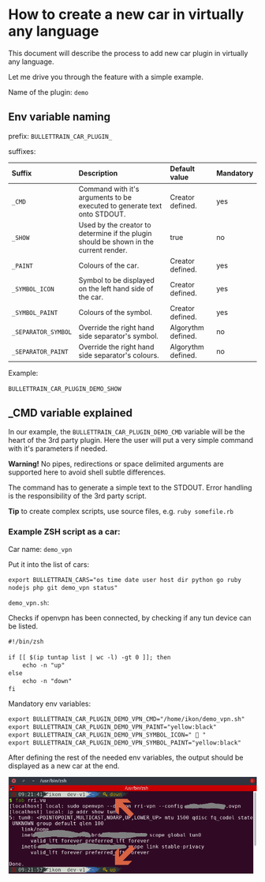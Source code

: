 # How to create a new car in virtually any language

This document will describe the process to add new car plugin in virtually any language.

Let me drive you through the feature with a simple example.

Name of the plugin: `demo`

## Env variable naming

prefix: `BULLETTRAIN_CAR_PLUGIN_`

suffixes:

| Suffix              | Description                                                                           | Default value      | Mandatory |
|:--------------------|:--------------------------------------------------------------------------------------|:-------------------|:----------|
| `_CMD`              | Command with it's arguments to be executed to generate text onto STDOUT.              | Creator defined.   | yes       |
| `_SHOW`             | Used by the creator to determine if the plugin should be shown in the current render. | true               | no        |
| `_PAINT`            | Colours of the car.                                                                   | Creator defined.   | yes       |
| `_SYMBOL_ICON`      | Symbol to be displayed on the left hand side of the car.                              | Creator defined.   | yes       |
| `_SYMBOL_PAINT`     | Colours of the symbol.                                                                | Creator defined.   | yes       |
| `_SEPARATOR_SYMBOL` | Override the right hand side separator's symbol.                                      | Algorythm defined. | no        |
| `_SEPARATOR_PAINT`  | Override the right hand side separator's colours.                                     | Algorythm defined. | no        |

Example:

`BULLETTRAIN_CAR_PLUGIN_DEMO_SHOW`

## _CMD variable explained

In our example, the `BULLETTRAIN_CAR_PLUGIN_DEMO_CMD` variable will be the heart of the 3rd party plugin.
Here the user will put a very simple command with it's parameters if needed.

**Warning!** No pipes, redirections or space delimited arguments are supported here to avoid shell subtle differences.

The command has to generate a simple text to the STDOUT. Error handling is the responsibility of the 3rd party script.

**Tip** to create complex scripts, use source files, e.g. `ruby somefile.rb`

### Example ZSH script as a car:

Car name: `demo_vpn`

Put it into the list of cars:

```shell
export BULLETTRAIN_CARS="os time date user host dir python go ruby nodejs php git demo_vpn status"
```

`demo_vpn.sh`:

Checks if openvpn has been connected, by checking if any tun device can be listed.

```shell
#!/bin/zsh

if [[ $(ip tuntap list | wc -l) -gt 0 ]]; then
    echo -n "up"
else
    echo -n "down"
fi
```

Mandatory env variables:

```shell
export BULLETTRAIN_CAR_PLUGIN_DEMO_VPN_CMD="/home/ikon/demo_vpn.sh"
export BULLETTRAIN_CAR_PLUGIN_DEMO_VPN_PAINT="yellow:black"
export BULLETTRAIN_CAR_PLUGIN_DEMO_VPN_SYMBOL_ICON="  "
export BULLETTRAIN_CAR_PLUGIN_DEMO_VPN_SYMBOL_PAINT="yellow:black"
```

After defining the rest of the needed env variables, the output should be displayed as a new car at the end.

![output](../readme_assets/3rdparty.png)
